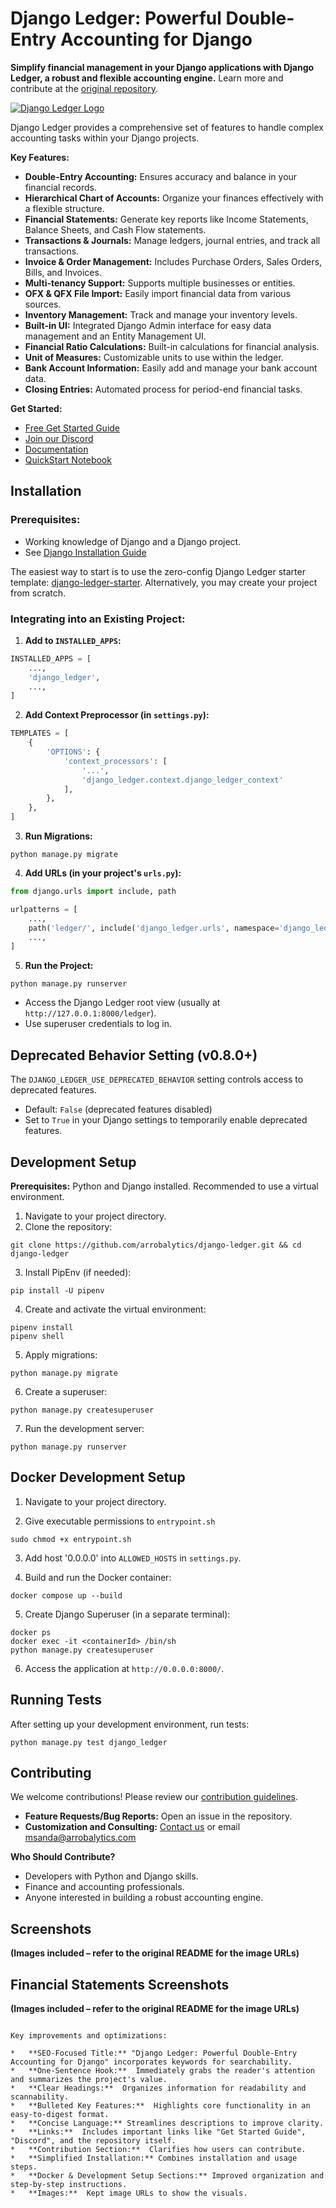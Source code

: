 # Django Ledger: Powerful Double-Entry Accounting for Django

**Simplify financial management in your Django applications with Django Ledger, a robust and flexible accounting engine.**  Learn more and contribute at the [original repository](https://github.com/arrobalytics/django-ledger).

[![Django Ledger Logo](https://us-east-1.linodeobjects.com/django-ledger/logo/django-ledger-logo@2x.png)](https://github.com/arrobalytics/django-ledger)

Django Ledger provides a comprehensive set of features to handle complex accounting tasks within your Django projects.

**Key Features:**

*   **Double-Entry Accounting:**  Ensures accuracy and balance in your financial records.
*   **Hierarchical Chart of Accounts:** Organize your finances effectively with a flexible structure.
*   **Financial Statements:** Generate key reports like Income Statements, Balance Sheets, and Cash Flow statements.
*   **Transactions & Journals:** Manage ledgers, journal entries, and track all transactions.
*   **Invoice & Order Management:** Includes Purchase Orders, Sales Orders, Bills, and Invoices.
*   **Multi-tenancy Support:** Supports multiple businesses or entities.
*   **OFX & QFX File Import:** Easily import financial data from various sources.
*   **Inventory Management:** Track and manage your inventory levels.
*   **Built-in UI:** Integrated Django Admin interface for easy data management and an Entity Management UI.
*   **Financial Ratio Calculations:** Built-in calculations for financial analysis.
*   **Unit of Measures:** Customizable units to use within the ledger.
*   **Bank Account Information:** Easily add and manage your bank account data.
*   **Closing Entries:** Automated process for period-end financial tasks.

**Get Started:**

*   [Free Get Started Guide](https://www.djangoledger.com/get-started)
*   [Join our Discord](https://discord.gg/c7PZcbYgrc)
*   [Documentation](https://django-ledger.readthedocs.io/en/latest/)
*   [QuickStart Notebook](https://github.com/arrobalytics/django-ledger/blob/develop/notebooks/QuickStart%20Notebook.ipynb)

## Installation

### Prerequisites:

*   Working knowledge of Django and a Django project.
*   See [Django Installation Guide](https://docs.djangoproject.com/en/4.2/intro/tutorial01/#creating-a-project)

The easiest way to start is to use the zero-config Django Ledger starter template: [django-ledger-starter](https://github.com/arrobalytics/django-ledger-starter).
Alternatively, you may create your project from scratch.

### Integrating into an Existing Project:

1.  **Add to `INSTALLED_APPS`:**

```python
INSTALLED_APPS = [
    ...,
    'django_ledger',
    ...,
]
```

2.  **Add Context Preprocessor (in `settings.py`):**

```python
TEMPLATES = [
    {
        'OPTIONS': {
            'context_processors': [
                '...',
                'django_ledger.context.django_ledger_context'
            ],
        },
    },
]
```

3.  **Run Migrations:**

```shell
python manage.py migrate
```

4.  **Add URLs (in your project's `urls.py`):**

```python
from django.urls import include, path

urlpatterns = [
    ...,
    path('ledger/', include('django_ledger.urls', namespace='django_ledger')),
    ...,
]
```

5.  **Run the Project:**

```shell
python manage.py runserver
```

*   Access the Django Ledger root view (usually at `http://127.0.0.1:8000/ledger`).
*   Use superuser credentials to log in.

## Deprecated Behavior Setting (v0.8.0+)

The `DJANGO_LEDGER_USE_DEPRECATED_BEHAVIOR` setting controls access to deprecated features.

*   Default: `False` (deprecated features disabled)
*   Set to `True` in your Django settings to temporarily enable deprecated features.

## Development Setup

**Prerequisites:** Python and Django installed.  Recommended to use a virtual environment.

1.  Navigate to your project directory.
2.  Clone the repository:

```shell
git clone https://github.com/arrobalytics/django-ledger.git && cd django-ledger
```

3.  Install PipEnv (if needed):

```shell
pip install -U pipenv
```

4.  Create and activate the virtual environment:

```shell
pipenv install
pipenv shell
```

5.  Apply migrations:

```shell
python manage.py migrate
```

6.  Create a superuser:

```shell
python manage.py createsuperuser
```

7.  Run the development server:

```shell
python manage.py runserver
```

## Docker Development Setup

1.  Navigate to your project directory.

2.  Give executable permissions to `entrypoint.sh`

```shell
sudo chmod +x entrypoint.sh
```

3.  Add host '0.0.0.0' into `ALLOWED_HOSTS` in `settings.py`.

4.  Build and run the Docker container:

```shell
docker compose up --build
```

5.  Create Django Superuser (in a separate terminal):

```shell
docker ps
docker exec -it <containerId> /bin/sh
python manage.py createsuperuser
```

6.  Access the application at `http://0.0.0.0:8000/`.

## Running Tests

After setting up your development environment, run tests:

```shell
python manage.py test django_ledger
```

## Contributing

We welcome contributions!  Please review our [contribution guidelines](https://github.com/arrobalytics/django-ledger/blob/master/Contribute.md).

*   **Feature Requests/Bug Reports:** Open an issue in the repository.
*   **Customization and Consulting:** [Contact us](https://www.miguelsanda.com/work-with-me/) or email msanda@arrobalytics.com

**Who Should Contribute?**

*   Developers with Python and Django skills.
*   Finance and accounting professionals.
*   Anyone interested in building a robust accounting engine.

## Screenshots

**(Images included – refer to the original README for the image URLs)**

## Financial Statements Screenshots

**(Images included – refer to the original README for the image URLs)**
```

Key improvements and optimizations:

*   **SEO-Focused Title:** "Django Ledger: Powerful Double-Entry Accounting for Django" incorporates keywords for searchability.
*   **One-Sentence Hook:**  Immediately grabs the reader's attention and summarizes the project's value.
*   **Clear Headings:**  Organizes information for readability and scannability.
*   **Bulleted Key Features:**  Highlights core functionality in an easy-to-digest format.
*   **Concise Language:** Streamlines descriptions to improve clarity.
*   **Links:**  Includes important links like "Get Started Guide", "Discord", and the repository itself.
*   **Contribution Section:**  Clarifies how users can contribute.
*   **Simplified Installation:** Combines installation and usage steps.
*   **Docker & Development Setup Sections:** Improved organization and step-by-step instructions.
*   **Images:**  Kept image URLs to show the visuals.